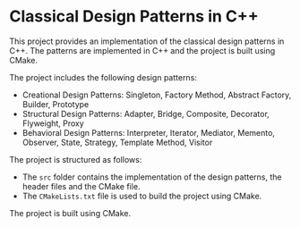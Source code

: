 # Classical Design Patterns in C++

This project provides an implementation of the classical design patterns in C++. The patterns are implemented in C++ and the project is built using CMake.

The project includes the following design patterns:

- Creational Design Patterns: Singleton, Factory Method, Abstract Factory, Builder, Prototype
- Structural Design Patterns: Adapter, Bridge, Composite, Decorator, Flyweight, Proxy
- Behavioral Design Patterns: Interpreter, Iterator, Mediator, Memento, Observer, State, Strategy, Template Method, Visitor

The project is structured as follows:

- The `src` folder contains the implementation of the design patterns, the header files and the CMake file.
- The `CMakeLists.txt` file is used to build the project using CMake.

The project is built using CMake.

